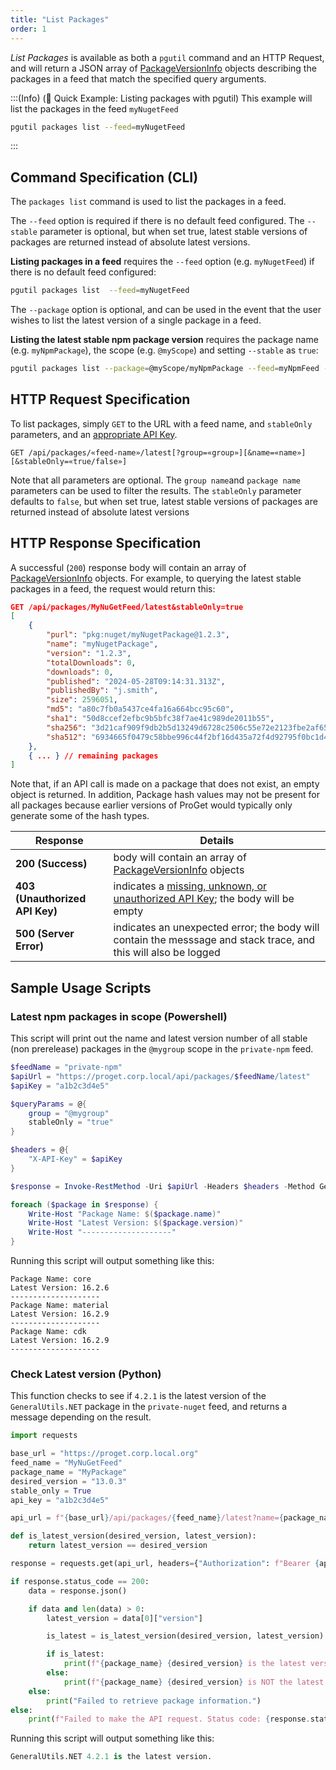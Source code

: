 ```yaml
---
title: "List Packages"
order: 1
---
```


*List Packages* is available as both a `pgutil` command and an HTTP Request, and will return a JSON array of [PackageVersionInfo](/docs/proget/api/packages#package-version) objects describing the packages in a feed that match the specified query arguments.

:::(Info) (🚀 Quick Example: Listing packages with pgutil)
This example will list the packages in the feed `myNugetFeed`

```bash
pgutil packages list --feed=myNugetFeed
```
:::

## Command Specification (CLI)
The `packages list` command is used to list the packages in a feed. 

The `--feed` option is required if there is no default feed configured. The `--stable` parameter is optional, but when set true, latest stable versions of packages are returned instead of absolute latest versions. 

**Listing packages in a feed** requires the `--feed` option (e.g. `myNugetFeed`) if there is no default feed configured:

```bash
pgutil packages list  --feed=myNugetFeed
```

The `--package` option is optional, and can be used in the event that the user wishes to list the latest version of a single package in a feed. 

**Listing the latest stable npm package version** requires the package name (e.g. `myNpmPackage`), the scope (e.g. `@myScope`) and setting `--stable` as `true`:

```bash
pgutil packages list --package=@myScope/myNpmPackage --feed=myNpmFeed --stable=true
```

## HTTP Request Specification
To list packages, simply `GET` to the URL with a feed name, and `stableOnly` parameters, and an [appropriate API Key](/docs/proget/api/packages#authentication).

```plaintext
GET /api/packages/«feed-name»/latest[?group=«group»][&name=«name»][&stableOnly=«true/false»]
```

Note that all parameters are optional. The `group name`and `package name` parameters can be used to filter the results. The `stableOnly` parameter defaults to `false`, but when set true, latest stable versions of packages are returned instead of absolute latest versions

## HTTP Response Specification
A successful (`200`) response body will contain an array of [PackageVersionInfo](/docs/proget/api/packages#package-version) objects. For example, to querying the latest stable packages in a feed, the request would return this:

```json
GET /api/packages/MyNuGetFeed/latest&stableOnly=true
[
    {
        "purl": "pkg:nuget/myNugetPackage@1.2.3",
        "name": "myNugetPackage",
        "version": "1.2.3",
        "totalDownloads": 0,
        "downloads": 0,
        "published": "2024-05-28T09:14:31.313Z",
        "publishedBy": "j.smith",
        "size": 2596051,
        "md5": "a80c7fb0a5437ce4fa16a664bcc95c60",
        "sha1": "50d8ccef2efbc9b5bfc38f7ae41c989de2011b55",
        "sha256": "3d21caf909f9db2b5d13249d6728c2506c55e72e2123fbe2af65a056c0a0bf9d",
        "sha512": "6934665f0479c58bbe996c44f2bf16d435a72f4d92795f0bc1d40cb0b234jh3jc...",
    },
    { ... } // remaining packages
]
```

Note that, if an API call is made on a package that does not exist, an empty object is returned. In addition,  Package hash values may not be present for all packages because earlier versions of ProGet would typically only generate some of the hash types.

| Response | Details |
| --- | --- |
| **200 (Success)** | body will contain an array of [PackageVersionInfo](/docs/proget/api/packages#package-version) objects
|  **403 (Unauthorized API Key)** | indicates a [missing, unknown, or unauthorized API Key](/docs/proget/api/packages#authentication); the body will be empty
| **500 (Server Error)** | indicates an unexpected error; the body will contain the messsage and stack trace, and this will also be logged

## Sample Usage Scripts

### Latest npm packages in scope (Powershell)
This script will print out the name and latest version number of all stable (non prerelease) packages in the `@mygroup` scope in the `private-npm` feed.

```powershell
$feedName = "private-npm"
$apiUrl = "https://proget.corp.local/api/packages/$feedName/latest"
$apiKey = "a1b2c3d4e5"

$queryParams = @{
    group = "@mygroup"
    stableOnly = "true"
}

$headers = @{
    "X-API-Key" = $apiKey
}

$response = Invoke-RestMethod -Uri $apiUrl -Headers $headers -Method Get -Body $queryParams

foreach ($package in $response) {
    Write-Host "Package Name: $($package.name)"
    Write-Host "Latest Version: $($package.version)"
    Write-Host "--------------------"
}
```

Running this script will output something like this:

```
Package Name: core
Latest Version: 16.2.6
--------------------
Package Name: material
Latest Version: 16.2.9
--------------------
Package Name: cdk
Latest Version: 16.2.9
--------------------
```

### Check Latest version (Python)
This function checks to see if `4.2.1` is the latest version of the `GeneralUtils.NET` package in the `private-nuget` feed, and returns a message depending on the result.

```python
import requests

base_url = "https://proget.corp.local.org"
feed_name = "MyNuGetFeed"
package_name = "MyPackage"
desired_version = "13.0.3"
stable_only = True 
api_key = "a1b2c3d4e5"

api_url = f"{base_url}/api/packages/{feed_name}/latest?name={package_name}&stableOnly={stable_only}"

def is_latest_version(desired_version, latest_version):
    return latest_version == desired_version

response = requests.get(api_url, headers={"Authorization": f"Bearer {api_key}"})

if response.status_code == 200:
    data = response.json()

    if data and len(data) > 0:
        latest_version = data[0]["version"]

        is_latest = is_latest_version(desired_version, latest_version)

        if is_latest:
            print(f"{package_name} {desired_version} is the latest version.")
        else:
            print(f"{package_name} {desired_version} is NOT the latest version.")
    else:
        print("Failed to retrieve package information.")
else:
    print(f"Failed to make the API request. Status code: {response.status_code}")
```

Running this script will output something like this:

```python
GeneralUtils.NET 4.2.1 is the latest version.
```

